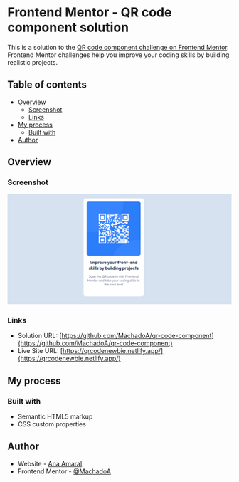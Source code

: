 # Frontend Mentor - QR code component solution

This is a solution to the [QR code component challenge on Frontend Mentor](https://www.frontendmentor.io/challenges/qr-code-component-iux_sIO_H). Frontend Mentor challenges help you improve your coding skills by building realistic projects. 

## Table of contents

- [Overview](#overview)
  - [Screenshot](#screenshot)
  - [Links](#links)
- [My process](#my-process)
  - [Built with](#built-with)
- [Author](#author)


## Overview

### Screenshot

![](./images/ecra.png)


### Links

- Solution URL: [https://github.com/MachadoA/qr-code-component](https://github.com/MachadoA/qr-code-component)
- Live Site URL: [https://qrcodenewbie.netlify.app/](https://qrcodenewbie.netlify.app/)

## My process

### Built with

- Semantic HTML5 markup
- CSS custom properties


## Author

- Website - [Ana Amaral](http://anaamaral.pt/)
- Frontend Mentor - [@MachadoA](https://www.frontendmentor.io/profile/MachadoA)

